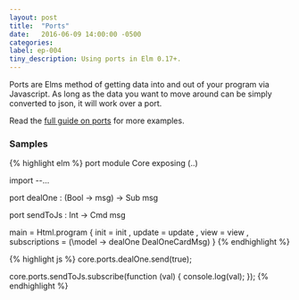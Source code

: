 ```yaml
---
layout: post
title:  "Ports"
date:   2016-06-09 14:00:00 -0500
categories:
label: ep-004
tiny_description: Using ports in Elm 0.17+.
---
```


Ports are Elms method of getting data into and out of your program via Javascript. As long as the data you want to move around can be simply converted to json, it will work over a port.

Read the [full guide on ports](https://evancz.gitbooks.io/an-introduction-to-elm/content/interop/javascript.html) for more examples.

### Samples

{% highlight elm %}
port module Core exposing (..)

import --…

port dealOne : (Bool -> msg) -> Sub msg

port sendToJs : Int -> Cmd msg

main = Html.program
  { init = init
  , update = update
  , view = view
  , subscriptions = (\model -> dealOne DealOneCardMsg)
  }
{% endhighlight %}

{% highlight js %}
core.ports.dealOne.send(true);

core.ports.sendToJs.subscribe(function (val) {
  console.log(val);
});
{% endhighlight %}
